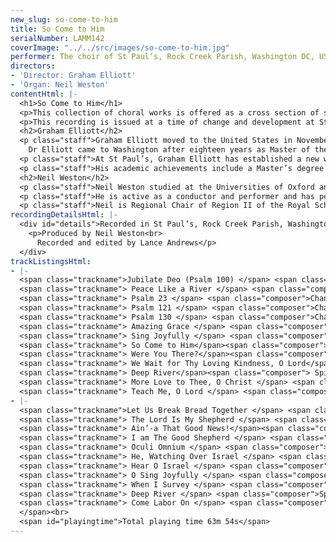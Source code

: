 ```yaml
---
new_slug: so-come-to-him
title: So Come to Him
serialNumber: LAMM142
coverImage: "../../src/images/so-come-to-him.jpg"
performer: The choir of St Paul’s, Rock Creek Parish, Washington DC, USA
directors:
- 'Director: Graham Elliott'
- 'Organ: Neil Weston'
contentHtml: |-
  <h1>So Come to Him</h1>
  <p>This collection of choral works is offered as a cross section of styles and traditions, echoing something of the diversity to be found in the city of Washington, and reflected in the life of St Paul’s Episcopal Church. St Paul’s was founded in the reign of Queen Anne, in 1712. In 1719 Colonel John Bradford gave 100 acres of land to serve as a glebe for the support of the church and its minister. The first church was built of wood from the glebe. In 1721 a brick church was begun, and parts of this are incorporated in the eighteenth century building which stands today. Until the Declaration of Independence the church was under the authority of the bishops of London. St Paul’s is not only the oldest church in the District of Columbia; it also provides the oldest cemetery in Washington. Burials of parishioners near the church took place from earliest times, rather in the manner of the typical English village church. In the 1830s the Vestry decided to use part of the glebe to be a public cemetery for the city of Washington, and an Act of Congress in 1840 established the cemetery as a public burial place. It is now a place of pilgrimage for people from all over the world, who come to see the remarkable variety of funerary monuments, and in particular, to visit the renowned Adams memorial. The late 19th century saw significant growth in the parish, so that St Paul’s was one of the major parishes when the new Diocese of Washington was formed in 1896.</p>
  <p>This recording is issued at a time of change and development at St Paul’s. The parish has marked its 290th anniversary by identifying a number of developments which will lead to the 300th anniversary in 2012. The fine neo-classical Parish Hall complex is undergoing major renovation and extension. The auditorium will become a fine concert venue for the active artistic life of the city. Plans are well advanced for building new organs in the church and the auditorium. The new facilities will greatly enhance the parish’s potential for growth and outreach into the diverse community which it serves.</p>
  <h2>Graham Elliott</h2>
  <p class="staff">Graham Elliott moved to the United States in November, 1999, to take up the position as Director of Music at St Paul’s Episcopal Church, Rock Creek Parish. He was born in Wales, and studied, during school days, with Dr Melville Cook at Hereford Cathedral. Following a year at the Royal Academy of Music, in London, he became Organ Student at St George’s Chapel, in Windsor Castle. During this period he regularly played for services attended by the Royal Family, both in St George’s, and in the private chapel in the Great Park.<br>
    Dr Elliott came to Washington after eighteen years as Master of the Music at Chelmsford Cathedral (England). There he established the Choral Foundation with an international reputation. He secured the daily choral services, and helped raise almost $3M to establish choral scholarships and to build the two fine Mander organs. In addition to his cathedral work Dr Elliott founded the annual international arts festival at Chelmsford, and was a professor at the Guildhall School of Music in London. He also lectured and examined in the music department of Anglia University.</p>
  <p class="staff">At St Paul’s, Graham Elliott has established a new week-long multifaceted arts festival, centred on the historic church, the large Parish Hall complex, and the extensive grounds of the church. An ambitious program of arts and educational outreach is evolving, making use of the newly renovated buildings.</p>
  <p class="staff">His academic achievements include a Master’s degree for research into 19th century British cathedral music. His doctoral research was in the music of Benjamin Britten. His book on the composer, Benjamin Britten: The Spiritual Dimension will shortly be published by Oxford University Press.</p>
  <h2>Neil Weston</h2>
  <p class="staff">Neil Weston studied at the Universities of Oxford and London, and at the Royal Academy of Music. He also holds diplomas by examination from the Royal College of Music and the Royal College of Organists. For four years, he was Assistant Master of the Music at Chelmsford Cathedral before moving to the United States, where he currently lives and works. He has held positions at two Episcopal churches in the Washington DC area, and is currently Director of Liturgical Music at St Ambrose Roman Catholic Church in Annandale, Virginia.</p>
  <p class="staff">He is active as a conductor and performer and has performed as a soloist and continuo player in the Kennedy Center, the National Cathedral, and other major venues in the city. He made his conducting debut in the Kennedy Center Concert Hall in December 2002, when he conducted a choir of 3500 voices performing Handel's Messiah.</p>
  <p class="staff">Neil is Regional Chair of Region II of the Royal School of Church Music in North America, Keyboard Artist of the Washington Pro Musica Chamber Orchestra, and Assistant Conductor of the Alexandria Choral Society.</p>
recordingDetailsHtml: |-
  <div id="details">Recorded in St Paul’s, Rock Creek Parish, Washington, DC USA on 30th April, 3rd and 4th May 2002 by kind permission of the Rector.
    <p>Produced by Neil Weston<br>
      Recorded and edited by Lance Andrews</p>
  </div>
trackListingsHtml:
- |-
  <span class="trackname">Jubilate Deo (Psalm 100) </span> <span class="composer"> Benjamin Britten</span><br>
  <span class="trackname"> Peace Like a River </span> <span class="composer">Spiritual, arranged Philip E. Baker</span><br>
  <span class="trackname"> Psalm 23 </span> <span class="composer">Chant by Sir Henry Walford Davies</span><br>
  <span class="trackname"> Psalm 121 </span> <span class="composer">Chant by Sir Henry Walford Davies</span><br>
  <span class="trackname"> Psalm 130 </span> <span class="composer">Chant by Sir Henry Walford Davies</span><br>
  <span class="trackname"> Amazing Grace </span> <span class="composer">harmonised John Barnard, descant Graham Elliott</span><br>
  <span class="trackname"> Sing Joyfully </span> <span class="composer">William Byrd</span><br>
  <span class="trackname"> So Come to Him</span><span class="composer"> Graham Elliott</span><br>
  <span class="trackname"> Were You There?</span><span class="composer"> Spiritual, arranged Charles Winfred Douglas</span><br>
  <span class="trackname"> We Wait for Thy Loving Kindness, O Lord</span><span class="composer"> William McKie</span><br>
  <span class="trackname"> Deep River</span><span class="composer"> Spiritual, arranged Harry T. Burleigh</span><br>
  <span class="trackname"> More Love to Thee, O Christ </span> <span class="composer">William H. Doane</span><br>
  <span class="trackname"> Teach Me, O Lord </span> <span class="composer">William Byrd</span>
- |-
  <span class="trackname">Let Us Break Bread Together </span> <span class="composer"> Spiritual, arranged Carl Heywood</span><br>
  <span class="trackname"> The Lord Is My Shepherd </span> <span class="composer">Charles Villiers Stanford</span><br>
  <span class="trackname"> Ain’-a That Good News!</span><span class="composer"> Spiritual, arranged William L. Dawson</span><br>
  <span class="trackname"> I am The Good Shepherd </span> <span class="composer">Graham Elliott</span><br>
  <span class="trackname"> Oculi Omnium </span> <span class="composer">Graham Elliott</span><br>
  <span class="trackname"> He, Watching Over Israel </span> <span class="composer">Felix Mendelssohn Bartholdy</span><br>
  <span class="trackname"> Hear O Israel </span> <span class="composer">Graham Elliott</span><br>
  <span class="trackname"> O Sing Joyfully </span> <span class="composer">Adrian Batten</span><br>
  <span class="trackname"> When I Survey </span> <span class="composer">adapted Edward Miller; descant Graham Elliott</span><br>
  <span class="trackname"> Deep River </span> <span class="composer">Spiritual, arranged John Barnard</span><br>
  <span class="trackname"> Come Labor On </span> <span class="composer">Thomas Tertius Noble<br>
  </span><br>
  <span id="playingtime">Total playing time 63m 54s</span>
---
```


